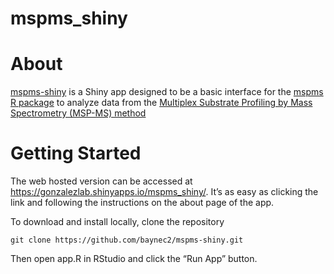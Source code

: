 
<!-- README.md is generated from README.Rmd. Please edit that file -->

# mspms_shiny

<!-- badges: start -->
<!-- badges: end -->

# About

[mspms-shiny](https://gonzalezlab.shinyapps.io/mspms_shiny/) is a Shiny
app designed to be a basic interface for the [mspms R
package](https://bioconductor.org/packages/devel/bioc/html/mspms.html)
to analyze data from the [Multiplex Substrate Profiling by Mass
Spectrometry (MSP-MS) method](https://pubmed.ncbi.nlm.nih.gov/36948708/)

# Getting Started

The web hosted version can be accessed at
<https://gonzalezlab.shinyapps.io/mspms_shiny/>. It’s as easy as
clicking the link and following the instructions on the about page of
the app.

To download and install locally, clone the repository

`git clone https://github.com/baynec2/mspms-shiny.git`

Then open app.R in RStudio and click the “Run App” button.
